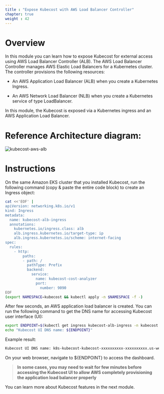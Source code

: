 ```yaml
---
title : "Expose Kubecost with AWS Load Balancer Controller"
chapter: true
weight : 42
---
```


# Overview

In this module you can learn how to expose Kubecost for external access using AWS Load Balancer Controller (ALB). The AWS Load Balancer Controller manages AWS Elastic Load Balancers for a Kubernetes cluster. The controller provisions the following resources:

- An AWS Application Load Balancer (ALB) when you create a Kubernetes Ingress.

- An AWS Network Load Balancer (NLB) when you create a Kubernetes service of type LoadBalancer.

In this module, the Kubecost is exposed via a Kubernetes ingress and an AWS Application Load Balancer.

# Reference Architecture diagram:

![kubecost-aws-alb](/images/kubecost-aws-alb.png)

# Instructions

On the same Amazon EKS cluster that you installed Kubecost, run the following command (copy & paste the entire code block) to create an Ingress object:

```bash
cat <<'EOF' |
apiVersion: networking.k8s.io/v1
kind: Ingress
metadata:
  name: kubecost-alb-ingress
  annotations:
    kubernetes.io/ingress.class: alb
    alb.ingress.kubernetes.io/target-type: ip
    alb.ingress.kubernetes.io/scheme: internet-facing
spec:
  rules:
    - http:
        paths:
        - path: /
          pathType: Prefix
          backend:
            service:
              name: kubecost-cost-analyzer
              port:
                number: 9090
EOF
(export NAMESPACE=kubecost && kubectl apply -n $NAMESPACE -f -)
```

After few seconds, an AWS application load balancer is created. You can run the following command to get the DNS name for accessing Kubecost user interface (UI):

```bash
export ENDPOINT=$(kubectl get ingress kubecost-alb-ingress -n kubecost --output jsonpath='{.status.loadBalancer.ingress[0].hostname}')
echo "Kubecost UI DNS name: ${ENDPOINT}"
```
Example result:

```bash
Kubecost UI DNS name: k8s-kubecost-kubecost-xxxxxxxxxx-xxxxxxxxxx.us-west-2.elb.amazonaws.com
```

On your web browser, navigate to ${ENDPOINT} to access the dashboard. 

> **In some cases, you may need to wait for few minutes before accessing the Kubecost UI to allow AWS completely provisioning the application load balancer properly**

You can learn more about Kubecost features in the next module.
